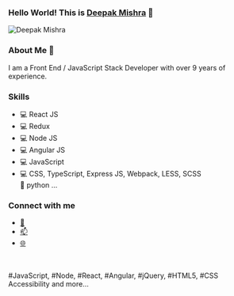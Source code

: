 
### Hello World! This is [Deepak Mishra](https://www.deepakmishra.com/) 👋

<p align="left"> 
	<img src="https://komarev.com/ghpvc/?username=deepak-mishra&color=blue" alt="Deepak Mishra" /> 
</p>


### About Me 🚀
I am a Front End / JavaScript Stack Developer with over 9 years of experience.


###  Skills 

- 💻 React JS<br>
- 💻 Redux<br>
- 💻 Node JS <br>
- 💻 Angular JS<br>
- 💻 JavaScript<br>
- 💻 CSS, TypeScript, Express JS, Webpack, LESS, SCSS<br>
🌱 python ...


### Connect with me 
- [💬](https://www.linkedin.com/in/ptdeepakmishra/)
- [📫](mailto:hello@deepakmishra.com)
- [🌐](https://www.deepakmishra.com)

<br>
<br>
#JavaScript, #Node, #React, #Angular, #jQuery, #HTML5, #CSS Accessibility and more…



